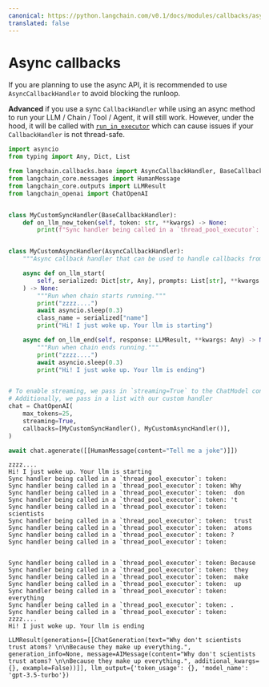 ```yaml
---
canonical: https://python.langchain.com/v0.1/docs/modules/callbacks/async_callbacks
translated: false
---
```


# Async callbacks

If you are planning to use the async API, it is recommended to use `AsyncCallbackHandler` to avoid blocking the runloop.

**Advanced** if you use a sync `CallbackHandler` while using an async method to run your LLM / Chain / Tool / Agent, it will still work. However, under the hood, it will be called with [`run_in_executor`](https://docs.python.org/3/library/asyncio-eventloop.html#asyncio.loop.run_in_executor) which can cause issues if your `CallbackHandler` is not thread-safe.

```python
import asyncio
from typing import Any, Dict, List

from langchain.callbacks.base import AsyncCallbackHandler, BaseCallbackHandler
from langchain_core.messages import HumanMessage
from langchain_core.outputs import LLMResult
from langchain_openai import ChatOpenAI


class MyCustomSyncHandler(BaseCallbackHandler):
    def on_llm_new_token(self, token: str, **kwargs) -> None:
        print(f"Sync handler being called in a `thread_pool_executor`: token: {token}")


class MyCustomAsyncHandler(AsyncCallbackHandler):
    """Async callback handler that can be used to handle callbacks from langchain."""

    async def on_llm_start(
        self, serialized: Dict[str, Any], prompts: List[str], **kwargs: Any
    ) -> None:
        """Run when chain starts running."""
        print("zzzz....")
        await asyncio.sleep(0.3)
        class_name = serialized["name"]
        print("Hi! I just woke up. Your llm is starting")

    async def on_llm_end(self, response: LLMResult, **kwargs: Any) -> None:
        """Run when chain ends running."""
        print("zzzz....")
        await asyncio.sleep(0.3)
        print("Hi! I just woke up. Your llm is ending")


# To enable streaming, we pass in `streaming=True` to the ChatModel constructor
# Additionally, we pass in a list with our custom handler
chat = ChatOpenAI(
    max_tokens=25,
    streaming=True,
    callbacks=[MyCustomSyncHandler(), MyCustomAsyncHandler()],
)

await chat.agenerate([[HumanMessage(content="Tell me a joke")]])
```

```output
zzzz....
Hi! I just woke up. Your llm is starting
Sync handler being called in a `thread_pool_executor`: token:
Sync handler being called in a `thread_pool_executor`: token: Why
Sync handler being called in a `thread_pool_executor`: token:  don
Sync handler being called in a `thread_pool_executor`: token: 't
Sync handler being called in a `thread_pool_executor`: token:  scientists
Sync handler being called in a `thread_pool_executor`: token:  trust
Sync handler being called in a `thread_pool_executor`: token:  atoms
Sync handler being called in a `thread_pool_executor`: token: ?
Sync handler being called in a `thread_pool_executor`: token:


Sync handler being called in a `thread_pool_executor`: token: Because
Sync handler being called in a `thread_pool_executor`: token:  they
Sync handler being called in a `thread_pool_executor`: token:  make
Sync handler being called in a `thread_pool_executor`: token:  up
Sync handler being called in a `thread_pool_executor`: token:  everything
Sync handler being called in a `thread_pool_executor`: token: .
Sync handler being called in a `thread_pool_executor`: token:
zzzz....
Hi! I just woke up. Your llm is ending
```

```output
LLMResult(generations=[[ChatGeneration(text="Why don't scientists trust atoms? \n\nBecause they make up everything.", generation_info=None, message=AIMessage(content="Why don't scientists trust atoms? \n\nBecause they make up everything.", additional_kwargs={}, example=False))]], llm_output={'token_usage': {}, 'model_name': 'gpt-3.5-turbo'})
```